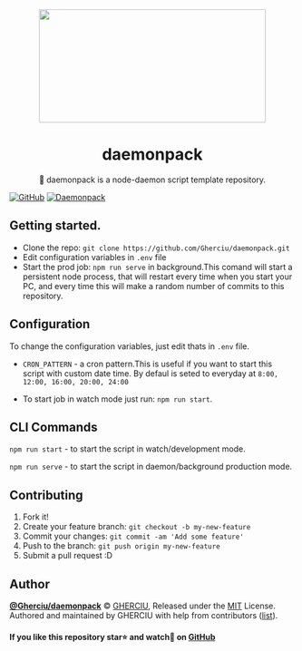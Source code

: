 <div align="center">
  <img width="400" height="200"
    src="https://raw.githubusercontent.com/Gherciu/daemonpack/master/logo.png">
  <h1>daemonpack</h1>
  <p>👹 daemonpack is a node-daemon script template repository.</p>
</div>

[![GitHub](https://img.shields.io/github/license/Gherciu/daemonpack)](https://github.com/Gherciu/daemonpack/blob/master/LICENSE)
[![Daemonpack](https://img.shields.io/badge/Generated%20from-Gherciu%2Fdaemonpack-green)](https://github.com/Gherciu/daemonpack)

## Getting started.

- Clone the repo: `git clone https://github.com/Gherciu/daemonpack.git`
- Edit configuration variables in `.env` file
- Start the prod job: `npm run serve` in background.This comand will start a persistent node process, that will restart every time when you start your PC, and every time this will make a random number of commits to this repository.

## Configuration

To change the configuration variables, just edit thats in `.env` file.

- `CRON_PATTERN` - a cron pattern.This is useful if you want to start this script with custom date time. By defaul is seted to everyday at `8:00, 12:00, 16:00, 20:00, 24:00`

- To start job in watch mode just run: `npm run start`.

## CLI Commands

`npm run start` - to start the script in watch/development mode.

`npm run serve` - to start the script in daemon/background production mode.

## Contributing

1. Fork it!
2. Create your feature branch: `git checkout -b my-new-feature`
3. Commit your changes: `git commit -am 'Add some feature'`
4. Push to the branch: `git push origin my-new-feature`
5. Submit a pull request :D

## Author

**[@Gherciu/daemonpack](https://github.com/Gherciu/daemonpack)** © [GHERCIU](https://github.com/Gherciu), Released under the [MIT](https://github.com/Gherciu/daemonpack/blob/master/LICENSE) License.<br>
Authored and maintained by GHERCIU with help from contributors ([list](https://github.com/Gherciu/daemonpack/contributors)).

#### If you like this repository star⭐ and watch👀 on [GitHub](https://github.com/Gherciu/daemonpack)
